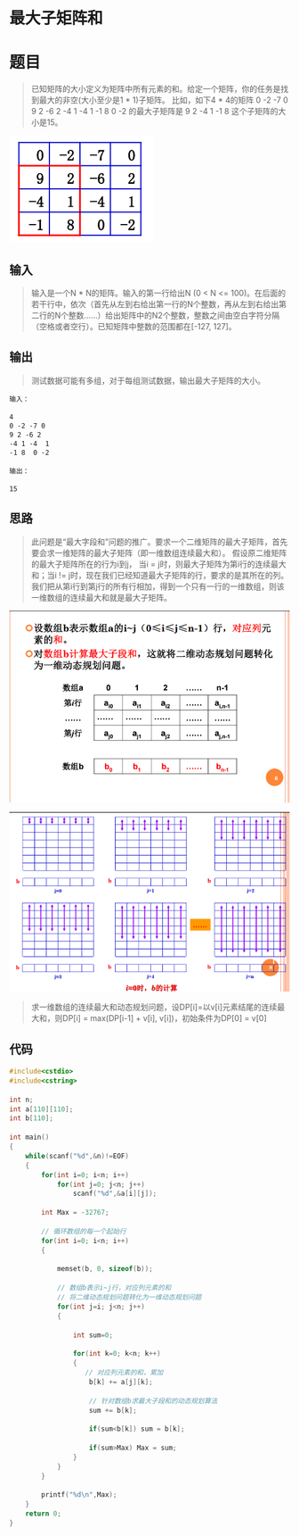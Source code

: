 最大子矩阵和
===========

# 题目
> 已知矩阵的大小定义为矩阵中所有元素的和。给定一个矩阵，你的任务是找到最大的非空(大小至少是1 * 1)子矩阵。 比如，如下4 * 4的矩阵 0 -2 -7 0 9 2 -6 2 -4 1 -4 1 -1 8 0 -2 的最大子矩阵是 9 2 -4 1 -1 8 这个子矩阵的大小是15。

![image](https://github.com/ShaoQiBNU/Maximum_submatrix_sum/blob/master/images/1.jpeg)

## 输入
> 输入是一个N * N的矩阵。输入的第一行给出N (0 < N <= 100)。在后面的若干行中，依次（首先从左到右给出第一行的N个整数，再从左到右给出第二行的N个整数……）给出矩阵中的N2个整数，整数之间由空白字符分隔（空格或者空行）。已知矩阵中整数的范围都在[-127, 127]。

## 输出
> 测试数据可能有多组，对于每组测试数据，输出最大子矩阵的大小。

```shell
输入：

4
0 -2 -7 0
9 2 -6 2
-4 1 -4  1
-1 8  0 -2

输出：

15
```

## 思路

> 此问题是“最大字段和”问题的推广。要求一个二维矩阵的最大子矩阵，首先要会求一维矩阵的最大子矩阵（即一维数组连续最大和）。
> 假设原二维矩阵的最大子矩阵所在的行为i到j，
  当i = j时，则最大子矩阵为第i行的连续最大和；当i != j时，现在我们已经知道最大子矩阵的行，要求的是其所在的列。我们把从第i行到第j行的所有行相加，得到一个只有一行的一维数组，则该一维数组的连续最大和就是最大子矩阵。

![image](https://github.com/ShaoQiBNU/Maximum_submatrix_sum/blob/master/images/2.jpeg)

![image](https://github.com/ShaoQiBNU/Maximum_submatrix_sum/blob/master/images/3.jpeg)

> 求一维数组的连续最大和动态规划问题，设DP[i]=以v[i]元素结尾的连续最大和，则DP[i] = max(DP[i-1] + v[i], v[i])，初始条件为DP[0] = v[0]

## 代码
```C++
#include<cstdio>
#include<cstring>

int n;
int a[110][110];
int b[110];

int main()
{
    while(scanf("%d",&n)!=EOF)
    {
        for(int i=0; i<n; i++)
            for(int j=0; j<n; j++)
                scanf("%d",&a[i][j]);

        int Max = -32767;

        // 循环数组的每一个起始行
        for(int i=0; i<n; i++)
        {

            memset(b, 0, sizeof(b));

            // 数组b表示i~j行，对应列元素的和
            // 将二维动态规划问题转化为一维动态规划问题
            for(int j=i; j<n; j++)
            {
                
                int sum=0;

                for(int k=0; k<n; k++)
                {
                   // 对应列元素的和，累加
                    b[k] += a[j][k];

                    // 针对数组b求最大子段和的动态规划算法
                    sum += b[k];

                    if(sum<b[k]) sum = b[k];

                    if(sum>Max) Max = sum;
                }
            }
        }
        
        printf("%d\n",Max);
    }
    return 0;
}
```

